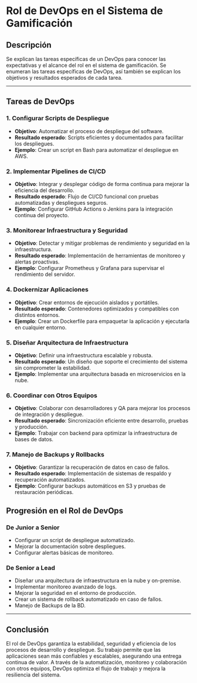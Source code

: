 # Rol de DevOps en el Sistema de Gamificación

## Descripción
Se explican las tareas específicas de un DevOps para conocer las expectativas y el alcance del rol en el sistema de gamificación.
Se enumeran las tareas específicas de DevOps, así también se explican los objetivos y resultados esperados de cada tarea.

---

## Tareas de DevOps
### 1. Configurar Scripts de Despliegue
- **Objetivo**: Automatizar el proceso de despliegue del software.
- **Resultado esperado**: Scripts eficientes y documentados para facilitar los despliegues.
- **Ejemplo**: Crear un script en Bash para automatizar el despliegue en AWS.

### 2. Implementar Pipelines de CI/CD
- **Objetivo**: Integrar y desplegar código de forma continua para mejorar la eficiencia del desarrollo.
- **Resultado esperado**: Flujo de CI/CD funcional con pruebas automatizadas y despliegues seguros.
- **Ejemplo**: Configurar GitHub Actions o Jenkins para la integración continua del proyecto.

### 3. Monitorear Infraestructura y Seguridad
- **Objetivo**: Detectar y mitigar problemas de rendimiento y seguridad en la infraestructura.
- **Resultado esperado**: Implementación de herramientas de monitoreo y alertas proactivas.
- **Ejemplo**: Configurar Prometheus y Grafana para supervisar el rendimiento del servidor.

### 4. Dockernizar Aplicaciones
- **Objetivo**: Crear entornos de ejecución aislados y portátiles.
- **Resultado esperado**: Contenedores optimizados y compatibles con distintos entornos.
- **Ejemplo**: Crear un Dockerfile para empaquetar la aplicación y ejecutarla en cualquier entorno.

### 5. Diseñar Arquitectura de Infraestructura
- **Objetivo**: Definir una infraestructura escalable y robusta.
- **Resultado esperado**: Un diseño que soporte el crecimiento del sistema sin comprometer la estabilidad.
- **Ejemplo**: Implementar una arquitectura basada en microservicios en la nube.

### 6. Coordinar con Otros Equipos
- **Objetivo**: Colaborar con desarrolladores y QA para mejorar los procesos de integración y despliegue.
- **Resultado esperado**: Sincronización eficiente entre desarrollo, pruebas y producción.
- **Ejemplo**: Trabajar con backend para optimizar la infraestructura de bases de datos.

### 7. Manejo de Backups y Rollbacks
- **Objetivo**: Garantizar la recuperación de datos en caso de fallos.
- **Resultado esperado**: Implementación de sistemas de respaldo y recuperación automatizados.
- **Ejemplo**: Configurar backups automáticos en S3 y pruebas de restauración periódicas.

## Progresión en el Rol de DevOps

### De Junior a Senior
- Configurar un script de despliegue automatizado.
- Mejorar la documentación sobre despliegues.
- Configurar alertas básicas de monitoreo.

### De Senior a Lead
- Diseñar una arquitectura de infraestructura en la nube y on-premise.
- Implementar monitoreo avanzado de logs.
- Mejorar la seguridad en el entorno de producción.
- Crear un sistema de rollback automatizado en caso de fallos.
- Manejo de Backups de la BD.

---

## Conclusión
El rol de DevOps garantiza la estabilidad, seguridad y eficiencia de los procesos de desarrollo y despliegue. Su trabajo permite que las aplicaciones sean más confiables y escalables, asegurando una entrega continua de valor. A través de la automatización, monitoreo y colaboración con otros equipos, DevOps optimiza el flujo de trabajo y mejora la resiliencia del sistema.


